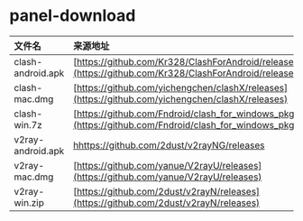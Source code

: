 # panel-download

| 文件名 | 来源地址 |
| :-----| :----- |
| clash-android.apk | [https://github.com/Kr328/ClashForAndroid/releases](https://github.com/Kr328/ClashForAndroid/releases) |
| clash-mac.dmg | [https://github.com/yichengchen/clashX/releases](https://github.com/yichengchen/clashX/releases) |
| clash-win.7z | [https://github.com/Fndroid/clash_for_windows_pkg/releases](https://github.com/Fndroid/clash_for_windows_pkg/releases) |
| v2ray-android.apk | [hhttps://github.com/2dust/v2rayNG/releases](https://github.com/2dust/v2rayNG/releases) |
| v2ray-mac.dmg | [https://github.com/yanue/V2rayU/releases](https://github.com/yanue/V2rayU/releases) |
| v2ray-win.zip | [https://github.com/2dust/v2rayN/releases](https://github.com/2dust/v2rayN/releases) |
